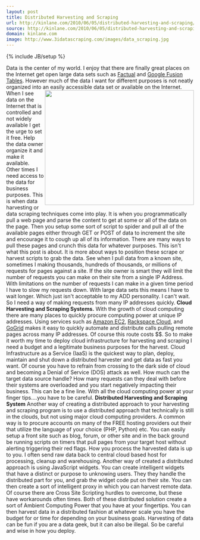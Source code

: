 ```yaml
---
layout: post
title: Distributed Harvesting and Scraping
url: http://kinlane.com/2010/06/05/distributed-harvesting-and-scraping/
source: http://kinlane.com/2010/06/05/distributed-harvesting-and-scraping/
domain: kinlane.com
image: http://www.3idatascraping.com/images/data_scraping.jpg
---
```

{% include JB/setup %}<p>
     Data is the center of my world. I enjoy that there are finally great places on the Internet get open large data sets such as <a href="http://www.factual.com/">Factual</a> and <a href="../?p=1205">Google Fusion Tables</a>. However much of the data I want for different purposes is not neatly organized into an easily accessible data set or available on the Internet.<img class="alignnone"
        title="Harvesting and Scraping"
        src="http://www.3idatascraping.com/images/data_scraping.jpg"
        alt=""
        width="400"
        height="308"
        align="right" /> When I see data on the Internet that is controlled and not widely available I get the urge to set it free. Help the data owner organize it and make it available. Other times I need access to the data for business purposes. This is when data harvesting or data scraping techniques come into play. It is when you programmatically pull a web page and parse the content to get at some or all of the data on the page. Then you setup some sort of script to spider and pull all of the available pages either through GET or POST of data to increment the site and encourage it to cough up all of its information. There are many ways to pull these pages and crunch this data for whatever purposes. This isn't what this post is about. It is more about ways to position these scrape or harvest scripts to grab the data. See when I pull data from a known site, sometimes I making thousands, hundreds of thousands, or millions of requests for pages against a site. If the site owner is smart they will limit the number of requests you can make on their site from a single IP Address. With limitations on the number of requests I can make in a given time period I have to slow my requests down. With large data sets this means I have to wait longer. Which just isn't acceptable to my ADD personality. I can't wait. So I need a way of making requests from many IP addresses quickly. <strong>Cloud Harvesting and Scraping Systems.</strong> With the growth of cloud computing there are many places to quickly procure computing power at unique IP addresses. Using services such as <a href="http://aws.amazon.com/ec2/">Amazon EC2</a>, <a href="http://www.rackspacecloud.com/">Rackspace Cloud</a>, and <a href="http://www.gogrid.com/">GoGrid</a> makes it easy to quickly automate and distribute calls pulling remote pages across many IP addresses. Of course this route costs $$. So to make it worth my time to deploy cloud infrastructure for harvesting and scraping I need a budget and a legitimate business purposes for the harvest. Cloud Infrastructure as a Service (IaaS) is the quickest way to plan, deploy, maintain and shut down a distributed harvester and get data as fast you want. Of course you have to refrain from crossing to the dark side of cloud and becoming a Denial of Service (DOS) attack as well. How much can the target data source handle? How many requests can they deal with before their systems are overloaded and you start negatively impacting their business. This can be a fine line. With all the cloud computing power at your finger tips....you have to be careful. <strong>Distributed Harvesting and Scraping System</strong> Another way of creating a distributed approach to your harvesting and scraping program is to use a distributed approach that technically is still in the clouds, but not using major cloud computing providers. A common way is to procure accounts on many of the FREE hosting providers out their that utilize the language of your choice (PHP, Python) etc. You can easily setup a front site such as blog, forum, or other site and in the back ground be running scripts on timers that pull pages from your target host without alerting triggering their red flags. How you process the harvested data is up to you. I often send raw data back to central cloud based host for processing, cleanup and warehousing. Another way of created a distributed approach is using JavaScript widgets. You can create intelligent widgets that have a distinct or purpose to unknowing users. They they handle the distributed part for you, and grab the widget code put on their site. You can then create a sort of intelligent proxy in which you can harvest remote data. Of course there are Cross Site Scripting hurdles to overcome, but these have workarounds often times. Both of these distributed solution create a sort of Ambient Computing Power that you have at your fingertips. You can then harvest data in a distributed fashion at whatever scale you have the budget for or time for depending on your business goals. Harvesting of data can be fun if you are a data geek, but it can also be illegal. So be careful and wise in how you deploy.
</p>